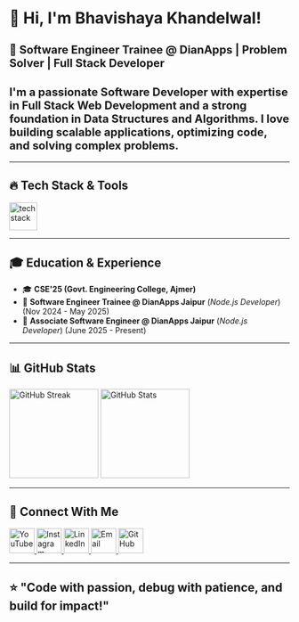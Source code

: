 <h1 align="left">
  👋 Hi, I'm Bhavishaya Khandelwal!
</h1>

<h2 align="left" style="font-size: 20px;">
  🚀 <strong>Software Engineer Trainee @ DianApps | Problem Solver | Full Stack Developer</strong>  
</h2>

<h2 align="left" style="font-size: 20px;">
  I'm a passionate <b>Software Developer</b> with expertise in <b>Full Stack Web Development</b> and a strong foundation in <b>Data Structures and Algorithms</b>.  
  I love building scalable applications, optimizing code, and solving complex problems.
</h2>

---

## 🔥 Tech Stack & Tools  
<div align="left">
  <img src="https://skillicons.dev/icons?i=js,html,css,react,tailwind,bootstrap,nodejs,express,mongodb,git,github" height="50" alt="tech stack" />
</div>

---

## 🎓 Education & Experience  
- 🎓 **CSE'25 (Govt. Engineering College, Ajmer)**  
- 💼 **Software Engineer Trainee @ DianApps Jaipur** (*Node.js Developer*)     (Nov 2024 - May 2025)
- 💼 **Associate Software Engineer @ DianApps Jaipur** (*Node.js Developer*)     (June 2025 - Present)

---

## 📊 GitHub Stats  
<div align="left">
  <img src="https://github-readme-streak-stats.herokuapp.com/?user=bhavishaya&theme=radical" height="160" alt="GitHub Streak" />
  <img src="https://github-readme-stats.vercel.app/api?username=bhavishaya&show_icons=true&theme=radical" height="160" alt="GitHub Stats" />
</div>

---

## 🌟 Connect With Me  
<div align="left">

  <a href="https://www.youtube.com/channel/UCF5SbcxpUXdGjWxMbrVafBQ" target="_blank">
    <img src="https://img.shields.io/badge/Youtube-%23FF0000.svg?style=for-the-badge&logo=youtube&logoColor=white" height="45" alt="YouTube" />
  </a>
  
  <a href="https://www.instagram.com/bhavishaya_khandelwal/" target="_blank">
    <img src="https://img.shields.io/badge/Instagram-%23E4405F.svg?style=for-the-badge&logo=instagram&logoColor=white" height="45" alt="Instagram" />
  </a>
  
  <a href="https://www.linkedin.com/in/bhavishaya-khandelwal/" target="_blank">
    <img src="https://img.shields.io/badge/LinkedIn-%230077B5.svg?style=for-the-badge&logo=linkedin&logoColor=white" height="45" alt="LinkedIn" />
  </a>
  
  <a href="mailto:bhavishayakhandelwal@gmail.com">
    <img src="https://img.shields.io/badge/Email-%23D44638.svg?style=for-the-badge&logo=gmail&logoColor=white" height="45" alt="Email" />
  </a>
  
  <a href="https://github.com/bhavishaya" target="_blank">
    <img src="https://img.shields.io/badge/GitHub-%23181717.svg?style=for-the-badge&logo=github&logoColor=white" height="45" alt="GitHub" />
  </a>
  
</div>

---

## ⭐ "Code with passion, debug with patience, and build for impact!"  
